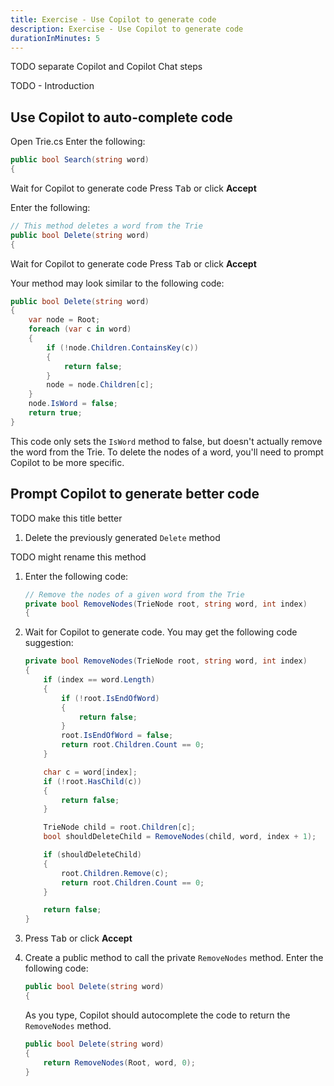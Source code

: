```yaml
---
title: Exercise - Use Copilot to generate code
description: Exercise - Use Copilot to generate code
durationInMinutes: 5
---
```


TODO separate Copilot and Copilot Chat steps

TODO - Introduction

## Use Copilot to auto-complete code

Open Trie.cs
Enter the following:
```c#
public bool Search(string word) 
{
```
Wait for Copilot to generate code
Press <kbd>Tab</kbd> or click **Accept**


Enter the following:
```c#
// This method deletes a word from the Trie
public bool Delete(string word) 
{
```
Wait for Copilot to generate code
Press <kbd>Tab</kbd> or click **Accept**

Your method may look similar to the following code:
```c#
public bool Delete(string word) 
{
    var node = Root;
    foreach (var c in word) 
    {
        if (!node.Children.ContainsKey(c)) 
        {
            return false;
        }
        node = node.Children[c];
    }
    node.IsWord = false;
    return true;
}
```

This code only sets the `IsWord` method to false, but doesn't actually remove the word from the Trie. To delete the nodes of a word, you'll need to prompt Copilot to be more specific.

## Prompt Copilot to generate better code 
TODO make this title better

1. Delete the previously generated `Delete` method

TODO might rename this method
1. Enter the following code:

    ```c#
    // Remove the nodes of a given word from the Trie
    private bool RemoveNodes(TrieNode root, string word, int index)
    {
    ```
    
1. Wait for Copilot to generate code. You may get the following code suggestion:

    ```c#
    private bool RemoveNodes(TrieNode root, string word, int index)
    {
        if (index == word.Length)
        {
            if (!root.IsEndOfWord)
            {
                return false;
            }
            root.IsEndOfWord = false;
            return root.Children.Count == 0;
        }

        char c = word[index];
        if (!root.HasChild(c))
        {
            return false;
        }

        TrieNode child = root.Children[c];
        bool shouldDeleteChild = RemoveNodes(child, word, index + 1);

        if (shouldDeleteChild)
        {
            root.Children.Remove(c);
            return root.Children.Count == 0;
        }

        return false;
    }
    ```
1. Press <kbd>Tab</kbd> or click **Accept**

1. Create a public method to call the private `RemoveNodes` method. Enter the following code:

    ```c#
    public bool Delete(string word) 
    {
    ```

    As you type, Copilot should autocomplete the code to return the `RemoveNodes` method.

    ```c#
    public bool Delete(string word)
    {
        return RemoveNodes(Root, word, 0);
    }
    ```